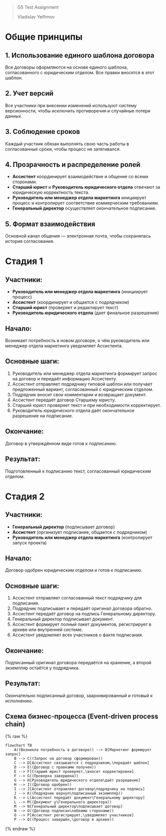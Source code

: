 
>G5 Test Assignment
>
>Vladislav Yelfimov




# Общие принципы

## 1. Использование единого шаблона договора

Все договоры оформляются на основе единого шаблона, согласованного с юридическим отделом. Все правки вносятся в этот шаблон.

## 2. Учет версий

Все участники при внесении изменений используют систему версионности, чтобы исключить противоречия и случайные потери данных.

## 3. Соблюдение сроков

Каждый участник обязан выполнять свою часть работы в согласованные сроки, чтобы процесс не затягивался.

## 4. Прозрачность и распределение ролей

- **Ассистент** координирует взаимодействие и общение со всеми сторонами.
- **Старший юрист** и **Руководитель юридического отдела** отвечают за юридическую корректность текста.
- **Руководитель или менеджер отдела маркетинга** инициирует процесс и контролирует соответствие коммерческим требованиям.
- **Генеральный директор** осуществляет окончательное подписание.

## 5. Формат взаимодействия

Основной канал общения — электронная почта, чтобы сохранялась история согласования.

# Стадия 1

## Участники:

- **Руководитель или менеджер отдела маркетинга** (инициирует процесс)
- **Ассистент** (координирует и общается с подрядчиком)
- **Старший юрист** (проверяет и редактирует текст)
- **Руководитель юридического отдела** (дает финальное разрешение)

## Начало:

Возникает потребность в новом договоре, о чём руководитель или менеджер отдела маркетинга уведомляет Ассистента.

## Основные шаги:

1. Руководитель или менеджер отдела маркетинга формирует запрос на договор и передаёт информацию Ассистенту.
2. Ассистент отправляет подрядчику типовой шаблон или получает предложенный вариант, согласованный с юридическим отделом.
3. Подрядчик вносит свои комментарии и возвращает документ.
4. Ассистент передаёт договор Старшему юристу.
5. Старший юрист проверяет текст и при необходимости корректирует.
6. Руководитель юридического отдела даёт окончательное разрешение на подписание.

## Окончание:

Договор в утверждённом виде готов к подписанию.

## Результат:

Подготовленный к подписанию текст, согласованный юридическим отделом.

# Стадия 2

## Участники:

- **Генеральный директор** (подписывает договор)
- **Ассистент** (организует подписание, общается с подрядчиком)
- **Руководитель или менеджер отдела маркетинга** (контролирует запуск проекта)

## Начало:

Договор одобрен юридическим отделом и готов к подписанию.

## Основные шаги:

1. Ассистент отправляет согласованный текст подрядчику для подписания.
2. Подрядчик подписывает и передаёт оригинал договора обратно.
3. Ассистент передаёт договор на подпись Генеральному директору.
4. Генеральный директор подписывает документ.
5. Ассистент формирует полный пакет документов, регистрирует в архиве или внутренней системе.
6. Ассистент уведомляет всех участников о факте подписания.

## Окончание:

Подписанный оригинал договора передаётся на хранение, а второй экземпляр остаётся у подрядчика.

## Результат:

Окончательно подписанный договор, заархивированный и готовый к исполнению.

## Схема бизнес-процесса (Event-driven process chain)
<script src="https://unpkg.com/mermaid@10.2.4/dist/mermaid.min.js"></script>
<script>
  mermaid.initialize({ startOnLoad: true });
</script>

{% raw %}
```mermaid
flowchart TB
    A((Возникла потребность в договоре)) --> B[Маркетинг формирует запрос]
    B --> C((Запрос на договор сформирован))
    C --> D[Ассистент связывается с подрядчиком,\передаёт шаблон]
    D --> E((Договор с правками получен))
    E --> F[Старший юрист проверяет,\вносит корректировки]
    F --> G((Проверка завершена))
    G --> H[Руководитель юридического отдела\даёт разрешение]
    H --> I((Договор одобрен))
    I --> J[Ассистент отправляет договор\подрядчику на подпись]
    J --> K((Подрядчик вернул\подписанный экземпляр))
    K --> L[Ассистент передаёт документ\Генеральному директору]
    L --> M((Документ у\Генерального директора))
    M --> N[Генеральный директор\подписывает договор]
    N --> O((Договор подписан\nобеими сторонами))
    O --> P[Ассистент регистрирует,\уведомляет участников]
    P --> Q((Процесс завершён,\договор в архиве))
```
{% endraw %}
